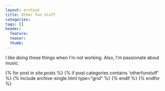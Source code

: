 ```yaml
---
layout: archive
title: Other fun stuff
categories: 
tags: []
header:
  feature:
  teaser:
  thumb:
---
```


I like doing these things when I'm not working. Also, I'm passionate about music. 

<div class="grid__wrapper">
{% for post in site.posts %}
    {% if post.categories contains 'otherfunstuff' %}
        {% include archive-single.html type="grid" %}
    {% endif %}
{% endfor %}
</div>
